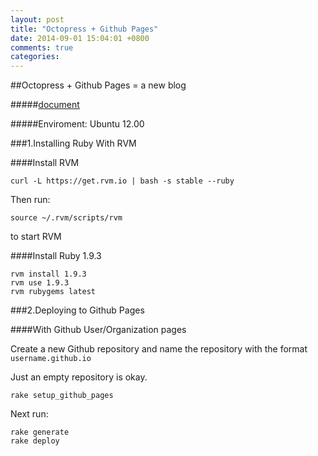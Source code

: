 ```yaml
---
layout: post
title: "Octopress + Github Pages"
date: 2014-09-01 15:04:01 +0800
comments: true
categories: 
---
```


##Octopress + Github Pages = a new blog

#####[document](http://octopress.org/docs/setup)

#####Enviroment: Ubuntu 12.00

###1.Installing Ruby With RVM

####Install RVM

	curl -L https://get.rvm.io | bash -s stable --ruby

<!-- more -->

Then run:

	source ~/.rvm/scripts/rvm

to start RVM

####Install Ruby 1.9.3

	rvm install 1.9.3
	rvm use 1.9.3
	rvm rubygems latest

###2.Deploying to Github Pages

####With Github User/Organization pages

Create a new Github repository and name the repository with the format `username.github.io`

Just an empty repository is okay.

	rake setup_github_pages

Next run:

	rake generate
	rake deploy
